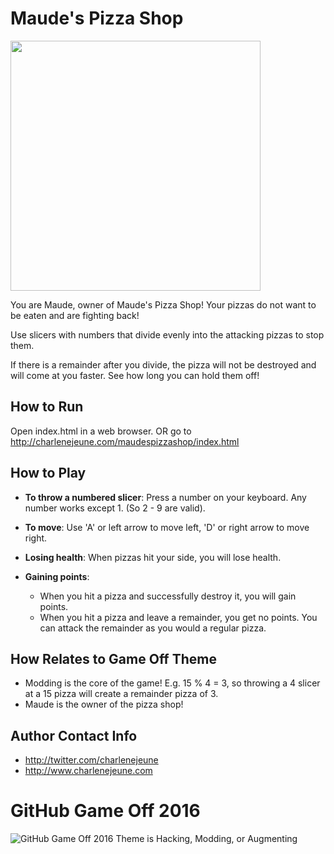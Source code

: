 # Maude's Pizza Shop
<img src="https://raw.github.com/drummershoujo/game-off-2016/master/gameScreenshot.PNG" height="400">

You are Maude, owner of Maude's Pizza Shop! Your pizzas do not want to be eaten and are fighting back! 

Use slicers with numbers that divide evenly into the attacking pizzas to stop them. 

If there is a remainder after you divide, the pizza will not be destroyed and will come at you faster. See how long you can hold them off!

## How to Run
Open index.html in a web browser. OR go to http://charlenejeune.com/maudespizzashop/index.html


## How to Play

* **To throw a numbered slicer**: Press a number on your keyboard. Any number works except 1. (So 2 - 9 are valid).
* **To move**: Use 'A' or left arrow to move left, 'D' or right arrow to move right.

* **Losing health**: When pizzas hit your side, you will lose health.
* **Gaining points**: 
   * When you hit a pizza and successfully destroy it, you will gain points.
   * When you hit a pizza and leave a remainder, you get no points. You can attack the remainder as you would a regular pizza.
   
## How Relates to Game Off Theme
* Modding is the core of the game! E.g. 15 % 4 = 3, so throwing a 4 slicer at a 15 pizza will create a remainder pizza of 3.
* Maude is the owner of the pizza shop!

## Author Contact Info
* http://twitter.com/charlenejeune
* http://www.charlenejeune.com

# GitHub Game Off 2016

![GitHub Game Off 2016 Theme is Hacking, Modding, or Augmenting](https://cloud.githubusercontent.com/assets/121322/19498019/d8827370-9543-11e6-82d8-6da822b6147b.png)
